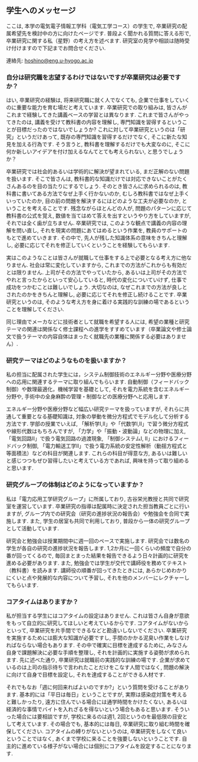 ## 学生へのメッセージ

ここは, 本学の電気電子情報工学科（電気工学コース）の学生で, 卒業研究の配属希望先を検討中の方に向けたページです. 
普段よく聞かれる質問に答える形で, 卒業研究に関する私（星野）の考え方を述べます. 
研究室の見学や相談は随時受け付けますので下記までお問合せください.  

連絡先: [hoshino@eng.u-hyogo.ac.jp](mailto:hoshino@eng.u-hyogo.ac.jp)


### 自分は研究職を志望するわけではないですが卒業研究は必要ですか？

はい, 卒業研究の経験は, 将来研究職に就く人でなくても, 企業で仕事をしていくのに重要な能力を育む場だと考えています. 
卒業研究での取り組みは, 皆さんがこれまで経験してきた講義ベースの学習とは異なります. 
これまで皆さんがやってきたのは, 講義を受けて教科書の内容を理解し, 専門知識を習得するということが目標だったのではないでしょうか?
これに対して卒業研究というのは「研究」というだけあって, 既存の専門知識を習得するだけでなく, そこに新たな知見を加える行為です.
そう言うと, 教科書を理解するだけでも大変なのに, そこに何か新しいアイデアを付け加えるなんてとても考えられない, と思うでしょうか？

卒業研究では社会的あるいは学術的に解決が望まれている, まだ正解のない問題を扱います. 
そこで皆さんは, 教科書的な知識だけでは対応できないことがたくさんあるのを目の当たりにするでしょう.
そのとき皆さんに求められるのは, 教科書に書いてある方法でなぜ上手く行かないのか, むしろ教科書ではなぜ上手くいっていたのか, 目の前の問題を解決するにはどのような工夫が必要なのか, ということを考えることです.
残念ながらほとんどの人が, 問題のパターンに応じて教科書の公式を覚え, 数値を当てはめて答えを出すというやり方をしていますが, それでは全く歯が立ちません. 
卒業研究では, このような観点で講義の内容の理解を問い直し, それを現実の問題にあてはめるという作業を, 教員のサポートのもとで進めていきます.
その中で, 先人が残した知識体系の意味をきちんと理解し, 必要に応じてそれを修正していくということを経験してもらいます. 

実はこのようなことは皆さんが就職して仕事をする上で必要となる考え方に他なりません. 
社会は常に変化していますから, これまでの方法がこれからも有効だとは限りません.
上司がその方法でやっていたから, あるいは上司がその方法でやれと言ったからといって安心していると, 時代の変化についていけず, 仕事で成功をつかむことは難しいでしょう.
大切なのは, なぜこれまでの方法が良しとされたのかをきちんと理解し, 必要に応じてそれを修正し続けることです.
卒業研究というのは, そのような考え方を身に着ける実践的な訓練の場であるということを理解してください. 

同じ理由でメーカなどに技術者として就職を希望する人には, 希望の業種と研究テーマの関連は関係なく修士課程への進学をすすめています（卒業論文や修士論文で扱うテーマの内容自体はまったく就職先の業種に関係する必要はありません）. 


### 研究テーマはどのようなものを扱いますか？

私の担当に配属された学生には，システム制御技術のエネルギー分野や医療分野への応用に関連するテーマに取り組んでもらいます.
自動制御（フィードバック制御）や数理最適化，機械学習を基礎として, それを電力系統を含むエネルギー分野や, 手術中の全身麻酔の管理・制御などの医療分野へと応用します. 

エネルギー分野や医療分野など幅広い研究テーマを扱っていますが, それらに共通して重要となる基礎知識は, 対象の挙動を微分方程式でモデル化して分析する方法です. 
学部の授業でいえば, 「解析学I,II」や「代数学I,II」で習う微分方程式や線形代数はもちろんですが, 「力学」や「振動・波動論」などの物理に加え, 「電気回路II」で扱う電気回路の過渡現象, 「制御システムI, II」におけるフィードバック制御, 「電力輸送工学II」で扱う電力系統の安定性解析（動揺方程式と等面積法）などの科目が関連します.
これらの科目が得意な方, あるいは難しいと感じつつもぜひ習得したいと考えている方であれば, 興味を持って取り組めると思います. 


### 研究グループの体制はどのようになっていますか？

私は「電力応用工学研究グループ」に所属しており, 古谷栄光教授と共同で研究室を運営しています.
卒業研究の指導は配属時に決定された担当教員ごとに行いますが, グループ内での研究会（研究の進捗状況の報告会）や勉強会を合同で実施します.
また, 学生の居室も共同で利用しており, 普段から一体の研究グループとして活動しています.

研究会と勉強会は授業期間中に週一回のペースで実施します.
研究会では数名の学生が各自の研究の進捗状況を報告します. 
1,2か月に一回くらいの頻度で自分の番が回ってくるので, 毎回まとまった結果を報告できるよう日々計画的に研究を進める必要があります. 
また, 勉強会では学生が交代で講師役を務めてテキスト（教科書）を読みます.
講師役の順番が回ってきたときには, あらかじめわかりにくいと点や発展的な内容について予習し, それを他のメンバーにレクチャーしてもらいます.


### コアタイムはありますか？

私が担当する学生にはコアタイムの設定はありません.
これは皆さん自身が意欲をもって自立的に研究してほしいと考えているからです.
コアタイムがないからといって, 卒業研究を片手間でできるなどと勘違いしないでください. 
卒業研究を実施するためには膨大な知識が必要ですし, 手間のかかる泥臭い作業をしなければならない場合もあります.
その中で確実に目標を達成するために, みなさん自身で課題解決に必要な手順を整理し, それを計画的に実施する姿勢が求められます.
先に述べた通り, 卒業研究は就職前の実践的な訓練の場です.
企業が求めているのは上司の指示待ちで言われたことだけをこなす人間ではなく, 問題の解決に向けて自身で目標を設定し, それを達成することができる人材です. 

それでもなお「週に何回来ればよいのですか?」という質問を受けることがあります.
基本的には「平日は毎日」ということですが, 実際は感染症対策を考えると難しかったり, 遠方に住んでいる場合には通学時間をかけたくない, あるいは経済的な事情でバイトを入れざるを得ないという場合もあると思います. 
そういった場合には要相談ですが, 学校に来るのは週1, 2回というのを最低限の目安として考えています.
その場合でも, 基本的には毎日, 卒業研究に取り組む時間を確保してください. 
コアタイムの縛りがないというのは, 卒業研究をしなくて良いということではなく, あくまで学校に来ることを強要しないということです.
自主的に進めている様子がない場合には個別にコアタイムを設定することになります. 


